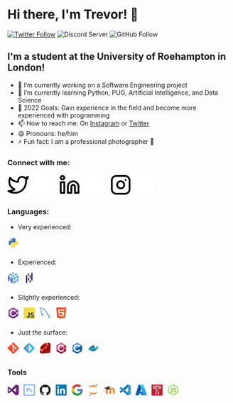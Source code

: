 # Hi there, I'm Trevor! 👋

[![Twitter Follow](https://img.shields.io/twitter/follow/ttrevorreese?color=1DA1F2&logo=twitter&style=for-the-badge)](https://twitter.com/intent/follow?original_referer=https%3A%2F%2Fgithub.com%2Fttrevorreese&screen_name=ttrevorreese)
![Discord Server](https://img.shields.io/discord/812406061842825287?label=Join%20My%20Discord%20Server&style=for-the-badge)
![GitHub Follow](https://img.shields.io/github/followers/ttrevorreese?label=Follow%20my%20GitHub&style=for-the-badge)

<!--
Intro
-->
## I'm a student at the University of Roehampton in London!
- 🔭 I’m currently working on a Software Engineering project
- 🌱 I’m currently learning Python, PUG, Artificial Intelligence, and Data Science
- 🥅 2022 Goals: Gain experience in the field and become more experienced with programming
- 📫 How to reach me: On [Instagram] or [Twitter]
- 😄 Pronouns: he/him
- ⚡ Fun fact: I am a professional photographer 📸
<!--
- 👯 I’m looking to collaborate on ...
- 🤔 I’m looking for help with ...
- 💬 Ask me about ...
-->

<!--
Connections
-->
### Connect with me:

[![website](https://github.com/codeSTACKr/codeSTACKr/blob/7704eaaa4e70d69d45a5d1fc6463cae26a605437/img/twitter-light.svg)](https://twitter.com/ttrevorreese#gh-light-mode-only)
[![website](https://github.com/codeSTACKr/codeSTACKr/blob/7704eaaa4e70d69d45a5d1fc6463cae26a605437/img/twitter-dark.svg)](https://twitter.com/ttrevorreese#gh-dark-mode-only)
&nbsp;&nbsp;
[![website](https://github.com/codeSTACKr/codeSTACKr/blob/7704eaaa4e70d69d45a5d1fc6463cae26a605437/img/linkedin-light.svg)](https://linkedin.com/in/codeSTACKr#gh-light-mode-only)
[![website](https://github.com/codeSTACKr/codeSTACKr/blob/7704eaaa4e70d69d45a5d1fc6463cae26a605437/img/linkedin-dark.svg)](https://linkedin.com/in/codeSTACKr#gh-dark-mode-only)
&nbsp;&nbsp;
[![website](https://github.com/codeSTACKr/codeSTACKr/blob/7704eaaa4e70d69d45a5d1fc6463cae26a605437/img/instagram-light.svg)](https://instagram.com/ttrevorreese#gh-light-mode-only)
[![website](https://github.com/codeSTACKr/codeSTACKr/blob/7704eaaa4e70d69d45a5d1fc6463cae26a605437/img/instagram-dark.svg)](https://instagram.com/ttrevorreese#gh-dark-mode-only)

<!--
Languages and Tools
-->
### Languages:
- Very experienced:
<img align="left" alt="Python" width="26px" src=https://github.com/devicons/devicon/blob/2ae2a900d2f041da66e950e4d48052658d850630/icons/python/python-original.svg style="padding-right:10px;"/>

<br />
<br />

- Experienced:
<img align="left" alt="NumPy" width="26px" src=https://github.com/devicons/devicon/blob/2ae2a900d2f041da66e950e4d48052658d850630/icons/numpy/numpy-original.svg style="padding-right:10px;"/>
<img align="left" alt="Pandas" width="26px" src=https://github.com/devicons/devicon/blob/2ae2a900d2f041da66e950e4d48052658d850630/icons/pandas/pandas-original.svg style="padding-right:10px;"/>

<br /><br />

- Slightly experienced:
<img align="left" alt="C#" width="26px" src=https://github.com/devicons/devicon/blob/2ae2a900d2f041da66e950e4d48052658d850630/icons/csharp/csharp-original.svg style="padding-right:10px;"/>
<img align="left" alt="JavaScript" width="26px" src=https://github.com/devicons/devicon/blob/2ae2a900d2f041da66e950e4d48052658d850630/icons/javascript/javascript-original.svg style="padding-right:10px;"/>
<img align="left" alt="MySQL" width="26px" src=https://github.com/devicons/devicon/blob/2ae2a900d2f041da66e950e4d48052658d850630/icons/mysql/mysql-original.svg style="padding-right:10px;"/>
<img align="left" alt="HTML5" width="26px" src=https://github.com/devicons/devicon/blob/2ae2a900d2f041da66e950e4d48052658d850630/icons/html5/html5-original.svg style="padding-right:10px;"/>

<br />
<br />

- Just the surface:
<img align="left" alt="Git" width="26px" src=https://github.com/devicons/devicon/blob/2ae2a900d2f041da66e950e4d48052658d850630/icons/git/git-original.svg style="padding-right:10px;"/>
<img align="left" alt="F#" width="26px" src=https://github.com/devicons/devicon/blob/2ae2a900d2f041da66e950e4d48052658d850630/icons/fsharp/fsharp-original.svg style="padding-right:10px;"/>
<img align="left" alt="Ruby" width="26px" src=https://github.com/devicons/devicon/blob/2ae2a900d2f041da66e950e4d48052658d850630/icons/ruby/ruby-original.svg style="padding-right:10px;"/>
<img align="left" alt="C++" width="26px" src=https://github.com/devicons/devicon/blob/2ae2a900d2f041da66e950e4d48052658d850630/icons/cplusplus/cplusplus-original.svg style="padding-right:10px;"/>
<img align="left" alt="C" width="26px" src=https://github.com/devicons/devicon/blob/2ae2a900d2f041da66e950e4d48052658d850630/icons/c/c-original.svg style="padding-right:10px;"/>
<img align="left" alt="Docker" width="26px" src=https://github.com/devicons/devicon/blob/2ae2a900d2f041da66e950e4d48052658d850630/icons/docker/docker-original.svg style="padding-right:10px;"/>

<br />
<br />

### Tools
<img align="left" alt="Visual Studio" width="26px" src=https://github.com/devicons/devicon/blob/2ae2a900d2f041da66e950e4d48052658d850630/icons/visualstudio/visualstudio-plain.svg style="padding-right:10px;"/>
<img align="left" alt="Photoshop" width="26px" src=https://github.com/devicons/devicon/blob/2ae2a900d2f041da66e950e4d48052658d850630/icons/photoshop/photoshop-line.svg style="padding-right:10px;"/>
<img align="left" alt="GitHub" width="26px" src=https://github.com/devicons/devicon/blob/2ae2a900d2f041da66e950e4d48052658d850630/icons/github/github-original.svg style="padding-right:10px;"/>
<img align="left" alt="LinkedIn" width="26px" src=https://github.com/devicons/devicon/blob/2ae2a900d2f041da66e950e4d48052658d850630/icons/linkedin/linkedin-original.svg style="padding-right:10px;"/>
<img align="left" alt="Google" width="26px" src=https://github.com/devicons/devicon/blob/2ae2a900d2f041da66e950e4d48052658d850630/icons/google/google-original.svg style="padding-right:10px;"/>
<img align="left" alt="Jupyter" width="26px" src=https://github.com/devicons/devicon/blob/2ae2a900d2f041da66e950e4d48052658d850630/icons/jupyter/jupyter-original.svg style="padding-right:10px;"/>
<img align="left" alt="Moodle" width="26px" src=https://github.com/devicons/devicon/blob/2ae2a900d2f041da66e950e4d48052658d850630/icons/moodle/moodle-original.svg style="padding-right:10px;"/>
<img align="left" alt="Visual Studio Code" width="26px" src="https://github.com/devicons/devicon/blob/2ae2a900d2f041da66e950e4d48052658d850630/icons/vscode/vscode-original.svg" style="padding-right:10px;" />
<img align="left" alt="Azure Labs" width="26px" src=https://github.com/devicons/devicon/blob/2ae2a900d2f041da66e950e4d48052658d850630/icons/azure/azure-original.svg style="padding-right:10px;"/>
<img align="left" alt="Travis" width="26px" src=https://github.com/devicons/devicon/blob/2ae2a900d2f041da66e950e4d48052658d850630/icons/travis/travis-plain.svg style="padding-right:10px;"/>
<img align="left" alt="Node.JS" width="26px" src=https://github.com/devicons/devicon/blob/2ae2a900d2f041da66e950e4d48052658d850630/icons/nodejs/nodejs-original.svg style="padding-right:10px;"/>

<!--
Profile link definitions
-->
[Twitter]: https://www.twitter.com/ttrevorreese
[Instagram]: https://www.instagram.com/ttrevorreese
[LinkedIn]: https://www.linkedin.com/in/ttrevorreese/
